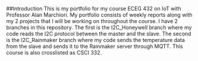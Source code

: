 ##Introduction This is my portfolio for my course ECEG 432 on IoT with Professor Alan Marchiori. My portfolio consists of weekly reports along with my 2 projects that I will be working on throughout the course. I have 2 branches in this repository. The first is the I2C_Honeywell branch where my code reads the I2C protocol between the master and the slave. The second is the I2C_Rainmaker branch where my code sends the temperature data from the slave and sends it to the Rainmaker server through MQTT. This course is also crosslisted as CSCI 332.
